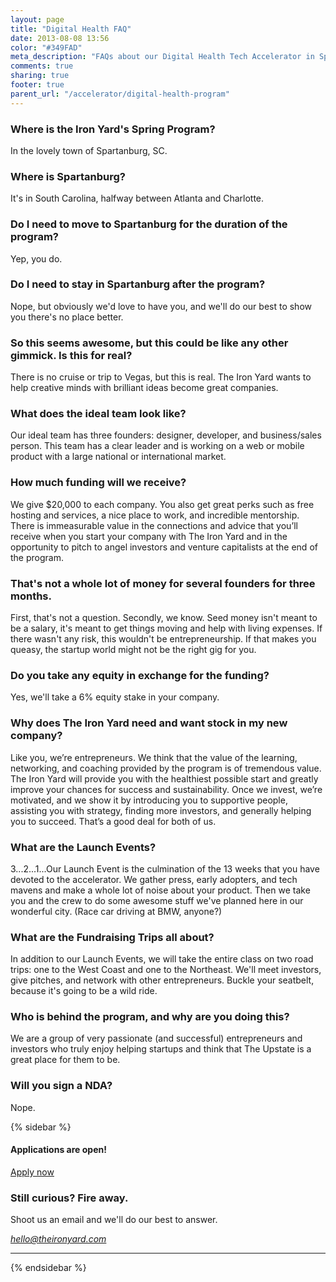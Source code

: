 ```yaml
---
layout: page
title: "Digital Health FAQ"
date: 2013-08-08 13:56
color: "#349FAD"
meta_description: "FAQs about our Digital Health Tech Accelerator in Spartanburg, SC."
comments: true
sharing: true
footer: true
parent_url: "/accelerator/digital-health-program"
---
```


### Where is the Iron Yard's Spring Program?

In the lovely town of Spartanburg, SC.

### Where is Spartanburg?

It's in South Carolina, halfway between Atlanta and Charlotte.

### Do I need to move to Spartanburg for the duration of the program?

Yep, you do.

### Do I need to stay in Spartanburg after the program?

Nope, but obviously we'd love to have you, and we'll do our best to show you there's no place better.

### So this seems awesome, but this could be like any other gimmick. Is this for real?

There is no cruise or trip to Vegas, but this is real. The Iron Yard wants to help creative minds with brilliant ideas become great companies.

### What does the ideal team look like?

Our ideal team has three founders: designer, developer, and business/sales person. This team has a clear leader and is working on a web or mobile product with a large national or international market.

### How much funding will we receive?

We give $20,000 to each company. You also get great perks such as free hosting and services, a nice place to work, and incredible mentorship. There is immeasurable value in the connections and advice that you’ll receive when you start your company with The Iron Yard and in the opportunity to pitch to angel investors and venture capitalists at the end of the program.

### That's not a whole lot of money for several founders for three months.

First, that's not a question. Secondly, we know. Seed money isn't meant to be a salary, it's meant to get things moving and help with living expenses. If there wasn't any risk, this wouldn't be entrepreneurship. If that makes you queasy, the startup world might not be the right gig for you.

### Do you take any equity in exchange for the funding?

Yes, we'll take a 6% equity stake in your company.

### Why does The Iron Yard need and want stock in my new company?

Like you, we’re entrepreneurs. We think that the value of the learning, networking, and coaching provided by the program is of tremendous value. The Iron Yard will provide you with the healthiest possible start and greatly improve your chances for success and sustainability. Once we invest, we’re motivated, and we show it by introducing you to supportive people, assisting you with strategy, finding more investors, and generally helping you to succeed. That’s a good deal for both of us.

### What are the Launch Events?

3...2...1...Our Launch Event is the culmination of the 13 weeks that you have devoted to the accelerator. We gather press, early adopters, and tech mavens and make a whole lot of noise about your product. Then we take you and the crew to do some awesome stuff we've planned here in our wonderful city. (Race car driving at BMW, anyone?)

### What are the Fundraising Trips all about?

In addition to our Launch Events, we will take the entire class on two road trips: one to the West Coast and one to the Northeast. We'll meet investors, give pitches, and network with other entrepreneurs. Buckle your seatbelt, because it's going to be a wild ride.

### Who is behind the program, and why are you doing this?

We are a group of very passionate (and successful) entrepreneurs and investors who truly enjoy helping startups and think that The Upstate is a great place for them to be.

### Will you sign a NDA?

Nope.

{% sidebar %}

#### Applications are open!

<a href="http://form.jotformpro.com/form/40124712669958" class="light-button">Apply now</a>

### Still curious? Fire away.

Shoot us an email and we'll do our best to answer.

[_hello@theironyard.com_](mailto:hello@theironyard.com?subject=I)

* * *

{% endsidebar %}
